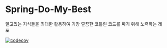 # Spring-Do-My-Best
알고있는 지식들을 최대한 활용하여 가장 깔끔한 코틀린 코드를 짜기 위해 노력하는 레포

[![codecov](https://codecov.io/gh/jhhong0509/Kopring-Best-Practice/branch/main/graph/badge.svg?token=ZC8BR4PAXK)](https://codecov.io/gh/jhhong0509/Kopring-Best-Practice)
